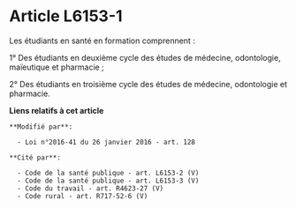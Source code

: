 # Article L6153-1

Les étudiants en santé en formation comprennent : 

1° Des étudiants en deuxième cycle des études de médecine, odontologie, maïeutique et pharmacie ; 

2° Des étudiants en troisième cycle des études de médecine, odontologie et pharmacie.

**Liens relatifs à cet article**

	**Modifié par**:

	  - Loi n°2016-41 du 26 janvier 2016 - art. 128

	**Cité par**:

	  - Code de la santé publique - art. L6153-2 (V)
	  - Code de la santé publique - art. L6153-3 (V)
	  - Code du travail - art. R4623-27 (V)
	  - Code rural - art. R717-52-6 (V)
